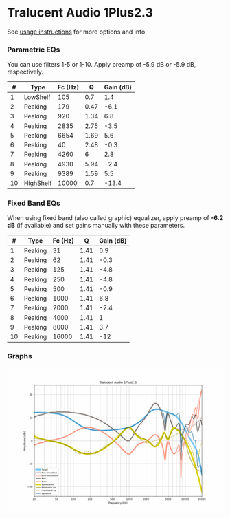 # Tralucent Audio 1Plus2.3
See [usage instructions](https://github.com/jaakkopasanen/AutoEq#usage) for more options and info.

### Parametric EQs
You can use filters 1-5 or 1-10. Apply preamp of -5.9 dB or -5.9 dB, respectively.

|   # | Type      |   Fc (Hz) |    Q |   Gain (dB) |
|-----|-----------|-----------|------|-------------|
|   1 | LowShelf  |       105 | 0.7  |         1.4 |
|   2 | Peaking   |       179 | 0.47 |        -6.1 |
|   3 | Peaking   |       920 | 1.34 |         6.8 |
|   4 | Peaking   |      2835 | 2.75 |        -3.5 |
|   5 | Peaking   |      6654 | 1.69 |         5.6 |
|   6 | Peaking   |        40 | 2.48 |        -0.3 |
|   7 | Peaking   |      4260 | 6    |         2.8 |
|   8 | Peaking   |      4930 | 5.94 |        -2.4 |
|   9 | Peaking   |      9389 | 1.59 |         5.5 |
|  10 | HighShelf |     10000 | 0.7  |       -13.4 |

### Fixed Band EQs
When using fixed band (also called graphic) equalizer, apply preamp of **-6.2 dB** (if available) and set gains manually with these parameters.

|   # | Type    |   Fc (Hz) |    Q |   Gain (dB) |
|-----|---------|-----------|------|-------------|
|   1 | Peaking |        31 | 1.41 |         0.9 |
|   2 | Peaking |        62 | 1.41 |        -0.3 |
|   3 | Peaking |       125 | 1.41 |        -4.8 |
|   4 | Peaking |       250 | 1.41 |        -4.8 |
|   5 | Peaking |       500 | 1.41 |        -0.9 |
|   6 | Peaking |      1000 | 1.41 |         6.8 |
|   7 | Peaking |      2000 | 1.41 |        -2.4 |
|   8 | Peaking |      4000 | 1.41 |         1   |
|   9 | Peaking |      8000 | 1.41 |         3.7 |
|  10 | Peaking |     16000 | 1.41 |       -12   |

### Graphs
![](./Tralucent%20Audio%201Plus2.3.png)
